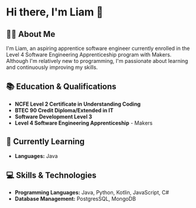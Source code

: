 # Hi there, I'm Liam 👋

## 👨‍💻 About Me
I'm Liam, an aspiring apprentice software engineer currently enrolled in the Level 4 Software Engineering Apprenticeship program with Makers. Although I'm relatively new to programming, I'm passionate about learning and continuously improving my skills.

## 📚 Education & Qualifications
- **NCFE Level 2 Certificate in Understanding Coding**
- **BTEC 90 Credit Diploma/Extended in IT**
- **Software Development Level 3**
- **Level 4 Software Engineering Apprenticeship** - Makers

## 🌱 Currently Learning
- **Languages:** Java

## 💻 Skills & Technologies
- **Programming Languages:** Java, Python, Kotlin, JavaScript, C#
- **Database Management:** PostgresSQL, MongoDB

